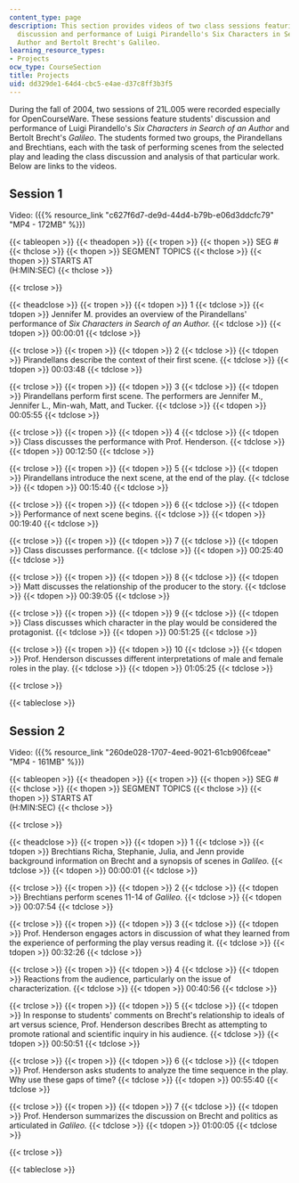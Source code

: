 ```yaml
---
content_type: page
description: This section provides videos of two class sessions featuring students'
  discussion and performance of Luigi Pirandello's Six Characters in Search of an
  Author and Bertolt Brecht's Galileo.
learning_resource_types:
- Projects
ocw_type: CourseSection
title: Projects
uid: dd329de1-64d4-cbc5-e4ae-d37c8ff3b3f5
---
```


During the fall of 2004, two sessions of 21L.005 were recorded especially for OpenCourseWare. These sessions feature students' discussion and performance of Luigi Pirandello's _Six Characters in Search of an Author_ and Bertolt Brecht's _Galileo_. The students formed two groups, the Pirandellans and Brechtians, each with the task of performing scenes from the selected play and leading the class discussion and analysis of that particular work. Below are links to the videos.

Session 1
---------

Video: ({{% resource_link "c627f6d7-de9d-44d4-b79b-e06d3ddcfc79" "MP4 - 172MB" %}})

{{< tableopen >}}
{{< theadopen >}}
{{< tropen >}}
{{< thopen >}}
SEG #
{{< thclose >}}
{{< thopen >}}
SEGMENT TOPICS
{{< thclose >}}
{{< thopen >}}
STARTS AT  
(H:MIN:SEC)
{{< thclose >}}

{{< trclose >}}

{{< theadclose >}}
{{< tropen >}}
{{< tdopen >}}
1
{{< tdclose >}}
{{< tdopen >}}
Jennifer M. provides an overview of the Pirandellans' performance of _Six Characters in Search of an Author._
{{< tdclose >}}
{{< tdopen >}}
00:00:01
{{< tdclose >}}

{{< trclose >}}
{{< tropen >}}
{{< tdopen >}}
2
{{< tdclose >}}
{{< tdopen >}}
Pirandellans describe the context of their first scene.
{{< tdclose >}}
{{< tdopen >}}
00:03:48
{{< tdclose >}}

{{< trclose >}}
{{< tropen >}}
{{< tdopen >}}
3
{{< tdclose >}}
{{< tdopen >}}
Pirandellans perform first scene. The performers are Jennifer M., Jennifer L., Min-wah, Matt, and Tucker.
{{< tdclose >}}
{{< tdopen >}}
00:05:55
{{< tdclose >}}

{{< trclose >}}
{{< tropen >}}
{{< tdopen >}}
4
{{< tdclose >}}
{{< tdopen >}}
Class discusses the performance with Prof. Henderson.
{{< tdclose >}}
{{< tdopen >}}
00:12:50
{{< tdclose >}}

{{< trclose >}}
{{< tropen >}}
{{< tdopen >}}
5
{{< tdclose >}}
{{< tdopen >}}
Pirandellans introduce the next scene, at the end of the play.
{{< tdclose >}}
{{< tdopen >}}
00:15:40
{{< tdclose >}}

{{< trclose >}}
{{< tropen >}}
{{< tdopen >}}
6
{{< tdclose >}}
{{< tdopen >}}
Performance of next scene begins.
{{< tdclose >}}
{{< tdopen >}}
00:19:40
{{< tdclose >}}

{{< trclose >}}
{{< tropen >}}
{{< tdopen >}}
7
{{< tdclose >}}
{{< tdopen >}}
Class discusses performance.
{{< tdclose >}}
{{< tdopen >}}
00:25:40
{{< tdclose >}}

{{< trclose >}}
{{< tropen >}}
{{< tdopen >}}
8
{{< tdclose >}}
{{< tdopen >}}
Matt discusses the relationship of the producer to the story.
{{< tdclose >}}
{{< tdopen >}}
00:39:05
{{< tdclose >}}

{{< trclose >}}
{{< tropen >}}
{{< tdopen >}}
9
{{< tdclose >}}
{{< tdopen >}}
Class discusses which character in the play would be considered the protagonist.
{{< tdclose >}}
{{< tdopen >}}
00:51:25
{{< tdclose >}}

{{< trclose >}}
{{< tropen >}}
{{< tdopen >}}
10
{{< tdclose >}}
{{< tdopen >}}
Prof. Henderson discusses different interpretations of male and female roles in the play.
{{< tdclose >}}
{{< tdopen >}}
01:05:25
{{< tdclose >}}

{{< trclose >}}

{{< tableclose >}}

Session 2
---------

Video: ({{% resource_link "260de028-1707-4eed-9021-61cb906fceae" "MP4 - 161MB" %}})

{{< tableopen >}}
{{< theadopen >}}
{{< tropen >}}
{{< thopen >}}
SEG #
{{< thclose >}}
{{< thopen >}}
SEGMENT TOPICS
{{< thclose >}}
{{< thopen >}}
STARTS AT  
(H:MIN:SEC)
{{< thclose >}}

{{< trclose >}}

{{< theadclose >}}
{{< tropen >}}
{{< tdopen >}}
1
{{< tdclose >}}
{{< tdopen >}}
Brechtians Richa, Stephanie, Julia, and Jenn provide background information on Brecht and a synopsis of scenes in _Galileo._
{{< tdclose >}}
{{< tdopen >}}
00:00:01
{{< tdclose >}}

{{< trclose >}}
{{< tropen >}}
{{< tdopen >}}
2
{{< tdclose >}}
{{< tdopen >}}
Brechtians perform scenes 11-14 of _Galileo._
{{< tdclose >}}
{{< tdopen >}}
00:07:54
{{< tdclose >}}

{{< trclose >}}
{{< tropen >}}
{{< tdopen >}}
3
{{< tdclose >}}
{{< tdopen >}}
Prof. Henderson engages actors in discussion of what they learned from the experience of performing the play versus reading it.
{{< tdclose >}}
{{< tdopen >}}
00:32:26
{{< tdclose >}}

{{< trclose >}}
{{< tropen >}}
{{< tdopen >}}
4
{{< tdclose >}}
{{< tdopen >}}
Reactions from the audience, particularly on the issue of characterization.
{{< tdclose >}}
{{< tdopen >}}
00:40:56
{{< tdclose >}}

{{< trclose >}}
{{< tropen >}}
{{< tdopen >}}
5
{{< tdclose >}}
{{< tdopen >}}
In response to students' comments on Brecht's relationship to ideals of art versus science, Prof. Henderson describes Brecht as attempting to promote rational and scientific inquiry in his audience.
{{< tdclose >}}
{{< tdopen >}}
00:50:51
{{< tdclose >}}

{{< trclose >}}
{{< tropen >}}
{{< tdopen >}}
6
{{< tdclose >}}
{{< tdopen >}}
Prof. Henderson asks students to analyze the time sequence in the play. Why use these gaps of time?
{{< tdclose >}}
{{< tdopen >}}
00:55:40
{{< tdclose >}}

{{< trclose >}}
{{< tropen >}}
{{< tdopen >}}
7
{{< tdclose >}}
{{< tdopen >}}
Prof. Henderson summarizes the discussion on Brecht and politics as articulated in _Galileo._
{{< tdclose >}}
{{< tdopen >}}
01:00:05
{{< tdclose >}}

{{< trclose >}}

{{< tableclose >}}